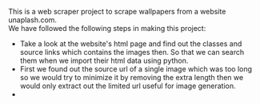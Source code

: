 This is a web scraper project to scrape wallpapers from a website unaplash.com.  
We have followed the following steps in making this project:
- Take a look at the website's html page and find out the classes and source links which contains the images then. So that we can search them when we import their html data using python.
- First we found out the source url of a single image which was too long so we would try to minimize it by removing the extra length then we would only extract out the limited url useful for image generation.
- 
